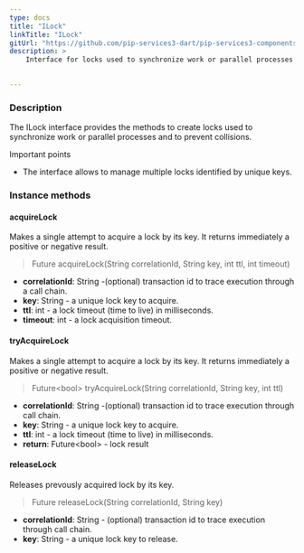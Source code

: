 ```yaml
---
type: docs
title: "ILock"
linkTitle: "ILock"
gitUrl: "https://github.com/pip-services3-dart/pip-services3-components-dart"
description: >
    Interface for locks used to synchronize work or parallel processes and to prevent collisions.

    
---
```


### Description

The ILock interface provides the methods to create locks used to synchronize work or parallel processes and to prevent collisions.

Important points

- The interface allows to manage multiple locks identified by unique keys. 

### Instance methods

#### acquireLock
Makes a single attempt to acquire a lock by its key.
It returns immediately a positive or negative result.

> Future acquireLock(String correlationId, String key, int ttl, int timeout)

- **correlationId**: String -(optional) transaction id to trace execution through a call chain. 
- **key**: String - a unique lock key to acquire.
- **ttl**: int - a lock timeout (time to live) in milliseconds.
- **timeout**: int - a lock acquisition timeout.



#### tryAcquireLock
Makes a single attempt to acquire a lock by its key.
It returns immediately a positive or negative result.

> Future\<bool\> tryAcquireLock(String correlationId, String key, int ttl)

- **correlationId**: String -(optional) transaction id to trace execution through call chain. 
- **key**: String - a unique lock key to acquire.
- **ttl**: int - a lock timeout (time to live) in milliseconds.
- **return**: Future\<bool\> - lock result


#### releaseLock
Releases prevously acquired lock by its key.

> Future releaseLock(String correlationId, String key)

- **correlationId**: String - (optional) transaction id to trace execution through call chain.
- **key**: String - a unique lock key to release.
